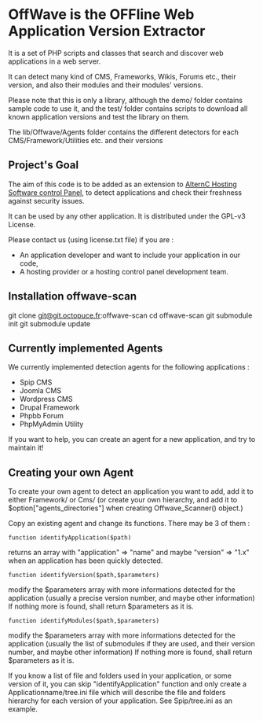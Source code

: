 
OffWave is the **OFFline Web Application Version Extractor**
============================================================

It is a set of PHP scripts and classes that search and discover web applications in a web server.

It can detect many kind of CMS, Frameworks, Wikis, Forums etc., their version, and also their modules and their modules' versions.

Please note that this is only a library, although the demo/ folder contains sample code to use it, and the test/ folder contains scripts to download all known application versions and test the library on them.

The lib/Offwave/Agents folder contains the different detectors for each CMS/Framework/Utilities etc. and their versions

Project's Goal
--------------

The aim of this code is to be added as an extension to [AlternC Hosting Software control Panel](https://alternc.org/), to detect applications and check their freshness against security issues.

It can be used by any other application. It is distributed under the GPL-v3 License.

Please contact us (using license.txt file) if you are : 

* An application developer and want to include your application in our code,
* A hosting provider or a hosting control panel development team.

Installation offwave-scan
-------------------------

git clone git@git.octopuce.fr:offwave-scan
cd offwave-scan
git submodule init
git submodule update

Currently implemented Agents
----------------------------

We currently implemented detection agents for the following applications : 

* Spip CMS
* Joomla CMS
* Wordpress CMS
* Drupal Framework
* Phpbb Forum
* PhpMyAdmin Utility

If you want to help, you can create an agent for a new application, and try to maintain it!


Creating your own Agent 
-----------------------

To create your own agent to detect an application you want to add, add it to either Framework/ or Cms/ 
(or create your own hierarchy, and add it to $option["agents_directories"] when creating Offwave_Scanner() object.)

Copy an existing agent and change its functions. There may be 3 of them : 

    function identifyApplication($path) 

returns an array with "application" => "name" and maybe "version" => "1.x" 
when an application has been quickly detected.

    function identifyVersion($path,$parameters) 

modify the $parameters array with more informations detected for the application (usually a precise version number, and maybe other information) 
If nothing more is found, shall return $parameters as it is.

    function identifyModules($path,$parameters)

modify the $parameters array with more informations detected for the application (usually the list of submodules if they are used, and their version number, and maybe other information)
If nothing more is found, shall return $parameters as it is.

If you know a list of file and folders used in your application, or some version of it, you can skip "identifyApplication" function and only create a Applicationname/tree.ini file which will describe the file and folders hierarchy for each version of your application. See Spip/tree.ini as an example.

